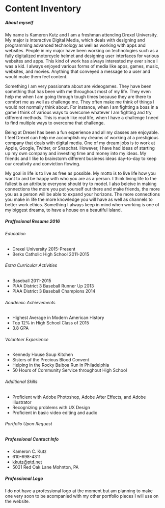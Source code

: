 # Content Inventory 

##### About myself
 My name is Kameron Kutz and I am a freshman attending Drexel University.  My major is Interactive Digital Media, which deals with designing and programming advanced technology as well as working with apps and websites.  People in my major have been working on technologies such as a fully digitalized motorcycle helmet and designing user interfaces for various websites and apps.  This kind of work has always interested my ever since I was a kid.  I always enjoyed various forms of media like apps, games, music, websites, and movies.  Anything that conveyed a message to a user and would make them feel content.  
 
Something I am very passionate about are videogames.  They have been something that has been with me throughout most of my life.  They even help me when I am going through tough times because they are there to comfort me as well as challenge me.  They often make me think of things I would not normally think about.  For instance, when I am fighting a boss in a game I think of various ways to overcome whatever I am fighting and try different methods.  This is much like real life, when I have a challenge I need to find multiple ways to overcome that challenge.  

Being at Drexel has been a fun experience and all my classes are enjoyable.  I feel Drexel can help me accomplish my dreams of working at a prestigious company that deals with digital media.  One of my dream jobs is to work at Apple, Google, Twitter, or Snapchat.  However, I have had ideas of starting up my own company and investing time and money into my ideas.  My friends and I like to brainstorm different business ideas day-to-day to keep our creativity and conviction flowing.    

My goal in life is to live as free as possible.  My motto is to live life how you want to and be happy with who you are as a person.  I think living life to the fullest is an attribute everyone should try to model.  I also beleive in making connections the more you put yourself out there and make friends, the more you as a person will be able to expand your horizons.  The more connections you make in life the more knowledge you will have as well as channels to better work ethics. Something I always keep in mind when working is one of my biggest dreams, to have a house on a beautiful island.

##### Proffesional Resume 2016
###### Education 
- Drexel University 2015-Present 
- Berks Catholic High School 2011-2015

###### Extra Curricular Activities   
- Baseball 2011-2015
- PIAA District 3 Baseball Runner Up 2013
- PIAA District 3 Baseball Champions 2014

###### Academic Achievements 
- Highest Average in Modern American History 
- Top 12% in High School Class of 2015 
- 3.8 GPA 


###### Volunteer Experience 
- Kennedy House Soup Kitchen 
- Sisters of the Precious Blood Convent
- Helping in the Rocky Balboa Run in Philadelphia 
- 50 Hours of Community Service throughout High School 

###### Additional Skills 
- Proficient with Adobe Photoshop, Adobe After Effects, and Adobe Illustrator
- Recognizing problems with UX Design 
- Proficient in basic video editing and audio 

###### Portfolio Upon Request 


##### Professional Contact Info 
- Kameron C. Kutz 
- 610-698-4311
- kkutz@ptd.net
- 5031 Red Oak Lane Mohnton, PA 

##### Professional Logo 
I do not have a professional logo at the moment but am planning to make one very soon to be acompanied with my other portfolio pieces I will use on the website.   







